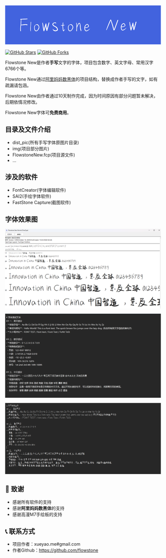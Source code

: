 
![Flowstone New Logo](https://raw.githubusercontent.com/ueYao/Flowstone-New/main/img/logo.png)

[![GitHub Stars](https://img.shields.io/github/stars/ueYao/Flowstone-New.svg)](https://github.com/ueYao/Flowstone-New/stargazers)
[![GitHub Forks](https://img.shields.io/github/forks/ueYao/Flowstone-New.svg)](https://github.com/ueYao/Flowstone-New/network)

Flowstone New是作者**手写**文字的字体，项目包含数字、英文字母、常用汉字6766个等。

Flowstone New通过[阿里妈妈数黑体](https://www.alibabafonts.com/#/more)的项目结构，替换成作者手写的文字，如有疏漏请包涵。

Flowstone New由作者通过10天制作完成，因为时间原因有部分问题暂未解决，后期依情况修改。

Flowstone New字体可**免费商用**。



## 目录及文件介绍
* dist_pic(所有手写字体原图片目录)
* img(项目部分图片)
* FlowstoneNew.fcp(项目源文件)
* ...

## 涉及的软件
* FontCreator(字体编辑软件)
* SAI2(手绘字体软件)
* FastStone Capture(截图软件)

## 字体效果图
![效果图1](https://raw.githubusercontent.com/ueYao/Flowstone-New/main/img/2025-10-14_07029.png)

![效果图2](https://raw.githubusercontent.com/ueYao/Flowstone-New/main/img/2025-10-14_07030.png)

![效果图3](https://raw.githubusercontent.com/ueYao/Flowstone-New/main/img/2025-10-14_07031.png)

## 🙏 致谢

- 感谢所有软件的支持
- 感谢**阿里妈妈数黑体**的支持
- 感谢高漫M7手绘板的支持


## 📞 联系方式

- 项目作者：xueyao.me#gmail.com
- 作者Github：https://github.com/flowstone

